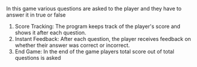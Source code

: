 In this game various questions are asked to the player and they have to answer it in true or false
1. Score Tracking: The program keeps track of the player's score and shows it after each question.
2. Instant Feedback: After each question, the player receives feedback on whether their answer was correct or incorrect.
3. End Game: In the end of the game players total score out of total questions is asked
